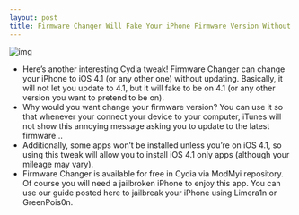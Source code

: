 ```yaml
---
layout: post
title: Firmware Changer Will Fake Your iPhone Firmware Version Without Updating
---
```

![img](http://media.idownloadblog.com/wp-content/uploads/2010/10/Firmware-Changer.png)
* Here’s another interesting Cydia tweak! Firmware Changer can change your iPhone to iOS 4.1 (or any other one) without updating. Basically, it will not let you update to 4.1, but it will fake to be on 4.1 (or any other version you want to pretend to be on).
* Why would you want change your firmware version? You can use it so that whenever your connect your device to your computer, iTunes will not show this annoying message asking you to update to the latest firmware… 
* Additionally, some apps won’t be installed unless you’re on iOS 4.1, so using this tweak will allow you to install iOS 4.1 only apps (although your mileage may vary).
* Firmware Changer is available for free in Cydia via ModMyi repository. Of course you will need a jailbroken iPhone to enjoy this app. You can use our guide posted here to jailbreak your iPhone using Limera1n or GreenPois0n.

